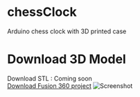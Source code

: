# chessClock
Arduino chess clock with 3D printed case

# Download 3D Model
Download STL : Coming soon  
[Download Fusion 360 project](https://a360.co/2VvU0on)
![Screenshot](https://i.imgur.com/HkZImRk.png)
